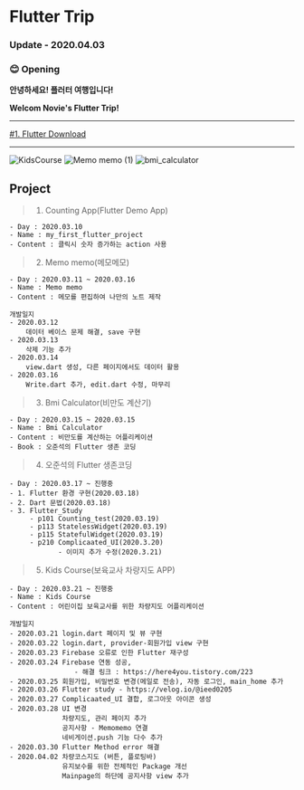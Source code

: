 # **Flutter Trip**
### Update - 2020.04.03

### 😊 **Opening**

**안녕하세요! 플러터 여행입니다!**

**Welcom Novie's Flutter Trip!**

___

[#1. Flutter Download](https://www.notion.so/1-Flutter-Download-f0017038401f48a3b1dfbafe7e5142d9)
___

<p>

![KidsCourse](https://user-images.githubusercontent.com/50162229/77243657-f06b4700-6c4f-11ea-8fae-26f817f1e9da.gif)
![Memo memo (1)](https://user-images.githubusercontent.com/50162229/76586963-c4e8ae00-6525-11ea-8150-ccd1a01bd50e.gif) 
![bmi_calculator](https://user-images.githubusercontent.com/50162229/76694183-183c3700-66b3-11ea-926f-18904002a5f1.gif)


</p>

## Project
> 1. Counting App(Flutter Demo App)
    
    - Day : 2020.03.10
    - Name : my_first_flutter_project
    - Content : 클릭시 숫자 증가하는 action 사용

> 2. Memo memo(메모메모)

    - Day : 2020.03.11 ~ 2020.03.16
    - Name : Memo memo
    - Content : 메모를 편집하여 나만의 노트 제작

    개발일지
    - 2020.03.12
        데이터 베이스 문제 해결, save 구현
    - 2020.03.13
        삭제 기능 추가
    - 2020.03.14
        view.dart 생성, 다른 페이지에서도 데이터 활용
    - 2020.03.16
        Write.dart 추가, edit.dart 수정, 마무리

> 3. Bmi Calculator(비만도 계산기)
   
    - Day : 2020.03.15 ~ 2020.03.15
    - Name : Bmi Calculator
    - Content : 비만도를 계산하는 어플리케이션
    - Book : 오준석의 Flutter 생존 코딩

> 4. 오준석의 Flutter 생존코딩

    - Day : 2020.03.17 ~ 진행중
    - 1. Flutter 환경 구현(2020.03.18)
    - 2. Dart 문법(2020.03.18)
    - 3. Flutter_Study
         - p101 Counting_test(2020.03.19)
         - p113 StatelessWidget(2020.03.19)
         - p115 StatefulWidget(2020.03.19)
         - p210 Complicaated_UI(2020.3.20)
                - 이미지 추가 수정(2020.3.21)

> 5. Kids Course(보육교사 차량지도 APP)
   
    - Day : 2020.03.21 ~ 진행중
    - Name : Kids Course
    - Content : 어린이집 보육교사를 위한 차량지도 어플리케이션

    개발일지
    - 2020.03.21 login.dart 페이지 및 뷰 구현
    - 2020.03.22 login.dart, provider-회원가입 view 구현
    - 2020.03.23 Firebase 오류로 인한 Flutter 재구성
    - 2020.03.24 Firebase 연동 성공, 
                    - 해결 링크 : https://here4you.tistory.com/223
    - 2020.03.25 회원가입, 비밀번호 변경(메일로 전송), 자동 로그인, main_home 추가
    - 2020.03.26 Flutter study - https://velog.io/@ieed0205
    - 2020.03.27 Complicaated_UI 결합, 로그아웃 아이콘 생성
    - 2020.03.28 UI 변경
                 차량지도, 관리 페이지 추가
                 공지사항 - Memomemo 연결
                 네비게이션.push 기능 다수 추가
    - 2020.03.30 Flutter Method error 해결
    - 2020.04.02 차량코스지도 (버튼, 플로팅바) 
                 유지보수를 위한 전체적인 Package 개선
                 Mainpage의 하단에 공지사항 view 추가